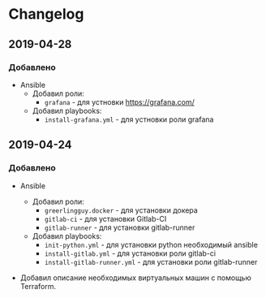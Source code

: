 # Changelog

## 2019-04-28

### Добавлено
- Ansible
  - Добавил роли:
    - `grafana` - для устновки https://grafana.com/
  - Добавил playbooks:
    - `install-grafana.yml` - для устновки роли grafana

## 2019-04-24

### Добавлено
- Ansible 
  - Добавил роли:
    - `greerlingguy.docker` - для установки докера
    - `gitlab-ci` - для установки Gitlab-CI
    - `gitlab-runner` - для установки gitlab-runner
  - Добавил playbooks:
    - `init-python.yml` - для установки python необходимый ansible
    - `install-gitlab.yml` - для установки роли gitlab-ci
    - `install-gitlab-runner.yml` - для установки роли gitlab-runner

- Добавил описание необходимых виртуальных машин с помощью Terraform.

